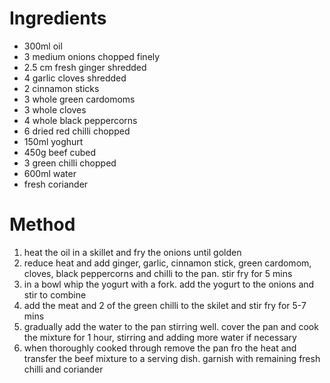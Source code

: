 # Ingredients

-   300ml oil
-   3 medium onions chopped finely
-   2.5 cm fresh ginger shredded
-   4 garlic cloves shredded
-   2 cinnamon sticks
-   3 whole green cardomoms
-   3 whole cloves
-   4 whole black peppercorns
-   6 dried red chilli chopped
-   150ml yoghurt
-   450g beef cubed
-   3 green chilli chopped
-   600ml water
-   fresh coriander

# Method

1.  heat the oil in a skillet and fry the onions until golden
2.  reduce heat and add ginger, garlic, cinnamon stick, green cardomom, cloves, black peppercorns and chilli to the pan. stir fry for 5 mins
3.  in a bowl whip the yogurt with a fork. add the yogurt to the onions and stir to combine
4.  add the meat and 2 of the green chilli to the skilet and stir fry for 5-7 mins
5.  gradually add the water to the pan stirring well. cover the pan and cook the mixture for 1 hour, stirring and adding more water if necessary
6.  when thoroughly cooked through remove the pan fro the heat and transfer the beef mixture to a serving dish. garnish with remaining fresh chilli and coriander

